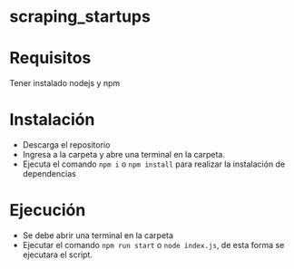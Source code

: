 # scraping_startups

# Requisitos

Tener instalado nodejs y npm

# Instalación

- Descarga el repositorio
- Ingresa a la carpeta y abre una terminal en la carpeta.
-  Ejecuta el comando `npm i` o `npm install` para realizar la instalación de dependencias

# Ejecución

- Se debe abrir una terminal en la carpeta
- Ejecutar el comando `npm run start` o `node index.js`, de esta forma se ejecutara el script.

